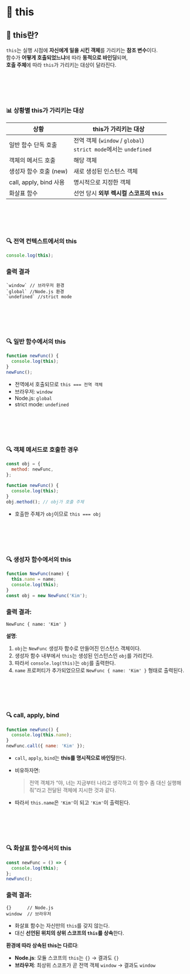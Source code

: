 
# 📝 this

## 📌 this란?

`this`는 실행 시점에 **자신에게 일을 시킨 객체**를 가리키는 **참조 변수**이다.  
함수가 **어떻게 호출되었느냐**에 따라 **동적으로 바인딩**되며,  
**호출 주체**에 따라 `this`가 가리키는 대상이 달라진다.

<br></br>
---

### 📊 상황별 this가 가리키는 대상

| 상황                 | this가 가리키는 대상                     |
|----------------------|-------------------------------------------|
| 일반 함수 단독 호출   | 전역 객체 (`window` / `global`) <br> `strict mode`에서는 `undefined` |
| 객체의 메서드 호출   | 해당 객체                                 |
| 생성자 함수 호출 (new) | 새로 생성된 인스턴스 객체                 |
| call, apply, bind 사용 | 명시적으로 지정한 객체                    |
| 화살표 함수          | 선언 당시 **외부 렉시컬 스코프의 `this`** |

<br></br>
---

### 🔍 전역 컨텍스트에서의 this

```js
console.log(this);
```
### 출력 결과
```console
`window` // 브라우저 환경  
`global` //Node.js 환경
`undefined` //strict mode
```

<br></br>
---

### 🔍 일반 함수에서의 this

```js
function newFunc() {
  console.log(this);
}
newFunc();
```

- 전역에서 호출되므로 `this === 전역 객체`
- 브라우저: `window`  
- Node.js: `global`  
- strict mode: `undefined`

<br></br>
---

### 🔍 객체 메서드로 호출한 경우

```js
const obj = {
  method: newFunc,
};

function newFunc() {
  console.log(this);
}
obj.method(); // obj가 호출 주체
```

- 호출한 주체가 `obj`이므로 `this === obj`

<br></br>
---

### 🔍 생성자 함수에서의 this

```js
function NewFunc(name) {
  this.name = name;
  console.log(this);
}
const obj = new NewFunc('Kim');
```

### 출력 결과:
```console
NewFunc { name: 'Kim' }
```

**설명**:

1. `obj`는 `NewFunc` 생성자 함수로 만들어진 인스턴스 객체이다.
2. 생성자 함수 내부에서 `this`는 생성된 인스턴스인 `obj`를 가리킨다.
3. 따라서 `console.log(this)`는 `obj`를 출력한다.
4. `name` 프로퍼티가 추가되었으므로 `NewFunc { name: 'Kim' }` 형태로 출력된다.

<br></br>
---

### 🔍 call, apply, bind

```js
function newFunc() {
  console.log(this.name);
}
newFunc.call({ name: 'Kim' });
```

- `call`, `apply`, `bind`는 **this를 명시적으로 바인딩**한다.
- 비유하자면:
  
  > 전역 객체가 “야, 너는 지금부터 나라고 생각하고 이 함수 좀 대신 실행해줘”라고 전달된 객체에 지시한 것과 같다.
- 따라서 `this.name`은 `'Kim'`이 되고 `'Kim'`이 출력된다.

<br></br>
---

### 🔍 화살표 함수에서의 this

```js
const newFunc = () => {
  console.log(this);
};
newFunc();
```

### 출력 결과:
```console
{}      // Node.js
window  // 브라우저
```

- 화살표 함수는 자신만의 `this`를 갖지 않는다.
- 대신 **선언된 위치의 상위 스코프의 `this`를 상속**한다.

**환경에 따라 상속된 this는 다르다**:

- **Node.js**: 모듈 스코프의 `this`는 `{}` → 결과도 `{}`  
- **브라우저**: 최상위 스코프가 곧 전역 객체 `window` → 결과도 `window`

<br></br>
---
